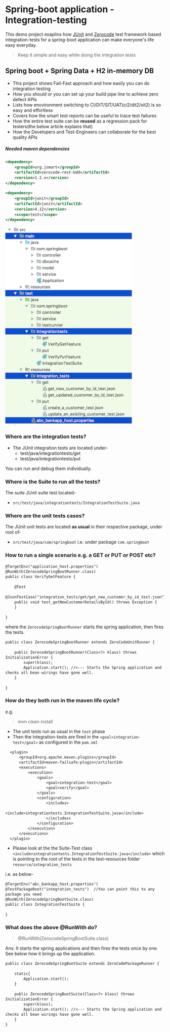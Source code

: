 # Spring-boot application - Integration-testing
This demo project exaplins how [JUnit](https://github.com/junit-team/junit4) and [Zerocode](https://github.com/authorjapps/zerocode) test framework based integration-tests for a spring-boot application can make everyone's life easy everyday. 

> Keep it simple and easy while doing the integration tests

## Spring boot + Spring Data + H2 in-memory DB


  + This project shows Fail-Fast approach and how easily you can do integration testing
  + How you should or you can set up your build pipe line to achieve zero defect APIs
  + Lists how envvironment switching to CI/DIT/SIT/UAT(ci2/dit2/sit2) is so easy and effortless
  + Covers how the smart test reports can be useful to trace test failures
  + How the entire test suite can be **reused** as a regression pack for testers(the below article explains that)
  + How the Developers and Test-Engineers can collaborate for the best quality APIs



##### Needed maven dependencies
```xml
<dependency>
    <groupId>org.jsmart</groupId>
    <artifactId>zerocode-rest-bdd</artifactId>
    <version>1.2.x</version> 
</dependency>
```
```xml
<dependency>
    <groupId>junit</groupId>
    <artifactId>junit</artifactId>
    <version>4.12</version>
    <scope>test</scope>
</dependency>
```

![Integration_tests_organization](img/it_tests_org_S.png)

### Where are the integration tests?
+ The JUnit integration tests are located under-
  + test/java/integrationtests/get
  + test/java/integrationtests/put

You can run and debug them individually.
  
### Where is the Suite to run all the tests?
The suite JUnit suite test located-
+ `src/test/java/integrationtests/IntegrationTestSuite.java`

### Where are the unit tests cases?
The JUnit unit tests are located **as usual** in their respective package, under root of-
+ `src/test/java/com/springboot` i.e. under package `com.springboot`

### How to run a single scenario e.g. a GET or PUT or POST etc?
```
@TargetEnv("application_host.properties")
@RunWith(ZerocodeSpringBootRunner.class)
public class VerifyGetFeature {

    @Test
    @JsonTestCase("integration_tests/get/get_new_customer_by_id_test.json")
    public void test_getNewCustomerDetailsById() throws Exception {
    }

}
```

where the `ZerocodeSpringBootRunner` starts the spring application, then fires the tests. 
```
public class ZerocodeSpringBootRunner extends ZeroCodeUnitRunner {
    
    public ZerocodeSpringBootRunner(Class<?> klass) throws InitializationError {
        super(klass);
        Application.start(); //<--- Starts the Spring application and checks all bean wirings have gone well.
    }
    
}
```

### How do they both run in the maven life cycle?
e.g.
> mvn clean install

+ The unit tests run as usual in the `test` phase
+ Then the integration-tests are fired in the `<goal>integration-test</goal>` as configured in the `pom.xml`

```     
  <plugin>
      <groupId>org.apache.maven.plugins</groupId>
      <artifactId>maven-failsafe-plugin</artifactId>
      <executions>
          <execution>
              <goals>
                  <goal>integration-test</goal>
                  <goal>verify</goal>
              </goals>
              <configuration>
                  <includes>
                      <include>integrationtests.IntegrationTestSuite.java</include>
                  </includes>
              </configuration>
          </execution>
      </executions>
  </plugin>
```     

+ Please look at the the Suite-Test class `<include>integrationtests.IntegrationTestSuite.java</include>` which is pointing 
to the root of the tests in the test-resources folder `resource/integration_tests`

i.e. as below-
```
@TargetEnv("abc_bankapp_host.properties")
@TestPackageRoot("integration_tests")  //You can point this to any package you need
@RunWith(ZerocodeSpringBootSuite.class)
public class IntegrationTestSuite {

}
```

### What does the above @RunWith do?
> @RunWith(ZerocodeSpringBootSuite.class)

Ans: It starts the spring applications and then fires the tests once by one.
See below how it brings up the application.
```
public class ZerocodeSpringBootSuite extends ZeroCodePackageRunner {

    static{
        Application.start();
    }

    public ZerocodeSpringBootSuite(Class<?> klass) throws InitializationError {
        super(klass);
        Application.start(); //<--- Starts the Spring application and checks all bean wirings have gone well.
    }
}
```

